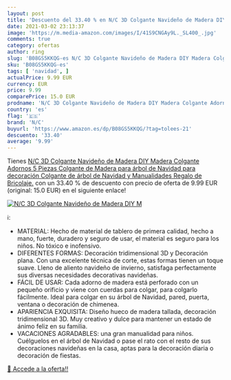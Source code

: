 ```yaml
---
layout: post
title: 'Descuento del 33.40 % en N/C 3D Colgante Navideño de Madera DIY M'
date: 2021-03-02 23:13:37
image: 'https://m.media-amazon.com/images/I/41S9CNGAy9L._SL400_.jpg'
comments: true
category: ofertas
author: ring
slug: 'B08GS5KKQG-es N/C 3D Colgante Navideño de Madera DIY Madera Colgante...'
sku: 'B08GS5KKQG-es'
tags: [ 'navidad', ]
actualPrice: 9.99 EUR
currency: EUR
price: 9.99
comparePrice: 15.0 EUR
prodname: 'N/C 3D Colgante Navideño de Madera DIY Madera Colgante Adornos 5 Piezas Colgante de Madera para árbol de Navidad para decoración Colgante de árbol de Navidad y Manualidades Regalo de Bricolaje.'
country: 'es'
flag: '🇪🇸'
brand: 'N/C'
buyurl: 'https://www.amazon.es/dp/B08GS5KKQG/?tag=tolees-21'
descuento: '33.40'
average: '9.99'
---
```


Tienes [N/C 3D Colgante Navideño de Madera DIY Madera Colgante Adornos 5 Piezas Colgante de Madera para árbol de Navidad para decoración Colgante de árbol de Navidad y Manualidades Regalo de Bricolaje.](https://www.amazon.es/dp/B08GS5KKQG/?tag=tolees-21) con un 33.40 % de descuento con precio de oferta de 9.99 EUR (original: 15.0 EUR) en el siguiente enlace!

[![N/C 3D Colgante Navideño de Madera DIY M](https://m.media-amazon.com/images/I/41S9CNGAy9L._SL400_.jpg)](https://www.amazon.es/dp/B08GS5KKQG/?tag=tolees-21)

ℹ️:

- MATERIAL: Hecho de material de tablero de primera calidad, hecho a mano, fuerte, duradero y seguro de usar, el material es seguro para los niños. No tóxico e inofensivo.
- DIFERENTES FORMAS: Decoración tridimensional 3D y Decoración plana. Con una excelente técnica de corte, estas formas tienen un toque suave. Lleno de aliento navideño de invierno, satisfaga perfectamente sus diversas necesidades decorativas navideñas.
- FÁCIL DE USAR: Cada adorno de madera está perforado con un pequeño orificio y viene con cuerdas para colgar, para colgarlo fácilmente. Ideal para colgar en su árbol de Navidad, pared, puerta, ventana o decoración de chimenea.
- APARIENCIA EXQUISITA: Diseño hueco de madera tallada, decoración tridimensional 3D. Muy creativo y dulce para mantener un estado de ánimo feliz en su familia.
- VACACIONES AGRADABLES: una gran manualidad para niños. Cuélguelos en el árbol de Navidad o pase el rato con el resto de sus decoraciones navideñas en la casa, aptas para la decoración diaria o decoración de fiestas.

[🛒 Accede a la oferta!!](https://www.amazon.es/dp/B08GS5KKQG/?tag=tolees-21)
